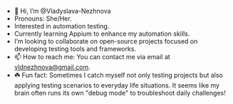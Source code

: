 - 👋 Hi, I’m @Vladyslava-Nezhnova
-  Pronouns: She/Her.
-  Interested in automation testing.
-  Currently learning Appium to enhance my automation skills.
-  I’m looking to collaborate on open-source projects focused on developing testing tools and frameworks.
- 📫 How to reach me: You can contact me via email at vldnezhnova@gmail.com.
- ☘️ Fun fact: Sometimes I catch myself not only testing projects but also applying testing scenarios to everyday life situations.
  It seems like my brain often runs its own "debug mode" to troubleshoot daily challenges!

<!---
Vladyslava-Nezhnova/Vladyslava-Nezhnova is a ✨ special ✨ repository because its `README.md` (this file) appears on your GitHub profile.
You can click the Preview link to take a look at your changes.
--->
